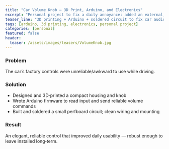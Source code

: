 ```yaml
---
title: "Car Volume Knob — 3D Print, Arduino, and Electronics"
excerpt: "Personal project to fix a daily annoyance: added an external, reliable volume control using 3D printing, Arduino code, and a simple soldered circuit."
teaser_line: "3D printing + Arduino + soldered circuit to fix car audio UX."
tags: [arduino, 3d printing, electronics, personal project]
categories: [personal]
featured: false
header:
  teaser: /assets/images/teasers/VolumeKnob.jpg
---
```


### Problem
The car’s factory controls were unreliable/awkward to use while driving.

### Solution
- Designed and 3D‑printed a compact housing and knob
- Wrote Arduino firmware to read input and send reliable volume commands
- Built and soldered a small perfboard circuit; clean wiring and mounting

### Result
An elegant, reliable control that improved daily usability — robust enough to leave installed long‑term.
